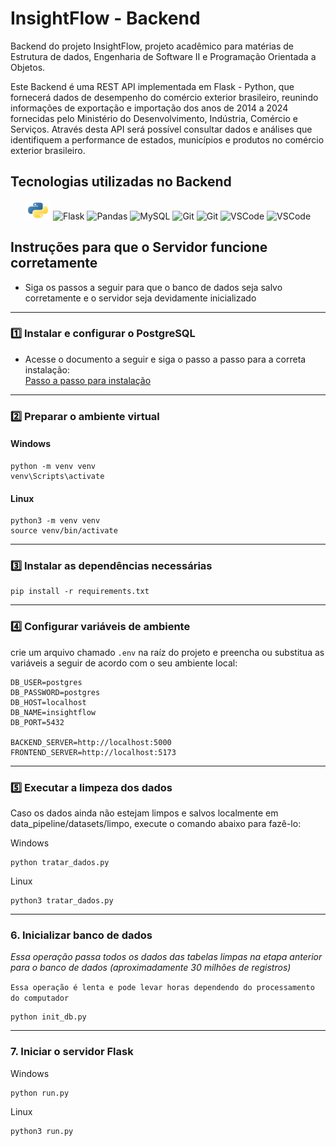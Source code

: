 # InsightFlow - Backend

Backend do projeto InsightFlow, projeto acadêmico para matérias de Estrutura de dados, Engenharia de Software II e Programação Orientada a Objetos.

Este Backend é uma REST API implementada em Flask - Python, que fornecerá dados de desempenho do comércio exterior brasileiro, reunindo informações de exportação e importação dos anos de 2014 a 2024 fornecidas pelo Ministério do Desenvolvimento, Indústria, Comércio e Serviços. Através desta API será possível consultar dados e análises que identifiquem a performance de estados, municípios e produtos no comércio exterior brasileiro.

## Tecnologias utilizadas no Backend
<p align="center">
  <img alt="Python" height="30" width="40" src="https://raw.githubusercontent.com/devicons/devicon/master/icons/python/python-original.svg">
  <img alt="Flask" height="30" width="40" src="https://cdn.jsdelivr.net/gh/devicons/devicon@latest/icons/flask/flask-original.svg">
  <img alt="Pandas" height="30" width="40" src="https://cdn.jsdelivr.net/gh/devicons/devicon@latest/icons/pandas/pandas-original-wordmark.svg" />
  <img alt="MySQL" height="30" width="40" src="https://cdn.jsdelivr.net/gh/devicons/devicon@latest/icons/mysql/mysql-original.svg">
  <img alt="Git" height="30" width="40" src="https://cdn.jsdelivr.net/gh/devicons/devicon@latest/icons/git/git-original.svg">
  <img alt="Git" height="30" width="40" src="https://cdn.jsdelivr.net/gh/devicons/devicon@latest/icons/github/github-original.svg">
  <img alt="VSCode" height="30" width="40" src="https://cdn.jsdelivr.net/gh/devicons/devicon@latest/icons/vscode/vscode-original.svg">
  <img alt="VSCode" height="30" width="40" src="https://cdn.jsdelivr.net/gh/devicons/devicon@latest/icons/jira/jira-original.svg">
</p>

## Instruções para que o Servidor funcione corretamente
 - Siga os passos a seguir para que o banco de dados seja salvo corretamente e o servidor seja devidamente inicializado
---
### 1️⃣ Instalar e configurar o PostgreSQL
- Acesse o documento a seguir e siga o passo a passo para a correta instalação:  
[Passo a passo para instalação]()
---
### 2️⃣ Preparar o ambiente virtual
#### Windows
```
python -m venv venv
venv\Scripts\activate
```

#### Linux
```
python3 -m venv venv
source venv/bin/activate
```
---
### 3️⃣ Instalar as dependências necessárias
```
pip install -r requirements.txt
```

---
### 4️⃣ Configurar variáveis de ambiente
crie um arquivo chamado `.env` na raíz do projeto e preencha ou substitua as variáveis a seguir de acordo com o seu ambiente local:
```
DB_USER=postgres
DB_PASSWORD=postgres
DB_HOST=localhost
DB_NAME=insightflow
DB_PORT=5432

BACKEND_SERVER=http://localhost:5000
FRONTEND_SERVER=http://localhost:5173
```
---
### 5️⃣ Executar a limpeza dos dados
Caso os dados ainda não estejam limpos e salvos localmente em data_pipeline/datasets/limpo, execute o comando abaixo para fazê-lo:

Windows
```
python tratar_dados.py
```

Linux
```
python3 tratar_dados.py
```
---

### 6. Inicializar banco de dados
*Essa operação passa todos os dados das tabelas limpas na etapa anterior para o banco de dados (aproximadamente 30 milhões de registros)*  

`Essa operação é lenta e pode levar horas dependendo do processamento do computador`
```
python init_db.py
```
---
### 7. Iniciar o servidor Flask
Windows
```
python run.py
```

Linux
```
python3 run.py
```